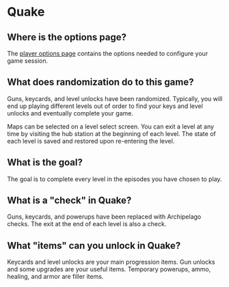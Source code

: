 # Quake

## Where is the options page?

The [player options page](../player-options) contains the options needed to configure your game session.

## What does randomization do to this game?

Guns, keycards, and level unlocks have been randomized. Typically, you will end up playing different levels out of order to find your keys and level unlocks and eventually complete your game.

Maps can be selected on a level select screen. You can exit a level at any time by visiting the hub station at the beginning of each level. The state of each level is saved and restored upon re-entering the level.

## What is the goal?

The goal is to complete every level in the episodes you have chosen to play.

## What is a "check" in Quake?

Guns, keycards, and powerups have been replaced with Archipelago checks. The exit at the end of each level is also a check.

## What "items" can you unlock in Quake?

Keycards and level unlocks are your main progression items. Gun unlocks and some upgrades are your useful items. Temporary powerups, ammo, healing, and armor are filler items.
